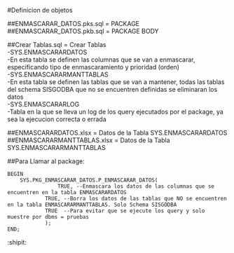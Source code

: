 #Definicion de objetos  
  
##ENMASCARAR_DATOS.pks.sql 	= PACKAGE  
##ENMASCARAR_DATOS.pkb.sql 	= PACKAGE BODY  
  
##Crear Tablas.sql 			= Crear Tablas  
-SYS.ENMASCARARDATOS  
 -En esta tabla se definen las columnas que se van a enmascarar, especificando tipo de enmascaramiento y prioridad (orden)  
-SYS.ENMASCARARMANTTABLAS  
 -En esta tabla se definen las tablas que se van a mantener, todas las tablas del schema SISGODBA que no se encuentren definidas se eliminaran los datos  
-SYS.ENMASCARARLOG  
 -Tabla en la que se lleva un log de los query ejecutados por el package, ya sea la ejecucion correcta o errada  
  
##ENMASCARARDATOS.xlsx		= Datos de la Tabla SYS.ENMASCARARDATOS  
##ENMASCARARMANTTABLAS.xlsx 	= Datos de la Tabla SYS.ENMASCARARMANTTABLAS  
  
##Para Llamar al package:  
  
    BEGIN  
    	SYS.PKG_ENMASCARAR_DATOS.P_ENMASCARAR_DATOS(
	    	    	TRUE, --Enmascara los datos de las columnas que se encuentren en la tabla ENMASCARARDATOS
    	    	TRUE, --Borra los datos de las tablas que NO se encuentren en la tabla ENMASCARARMANTTABLAS. Solo Schema SISGODBA
    	    	TRUE  --Para evitar que se ejecute los query y solo muestre por dbms = pruebas
    	    	);  
    END;  

:shipit: